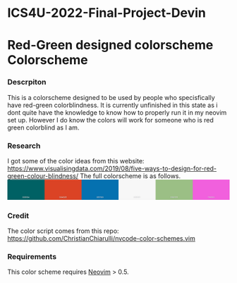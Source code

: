 # ICS4U-2022-Final-Project-Devin
# Red-Green designed colorscheme Colorscheme

### Descrpiton
This is a colorscheme designed to be used by people who specisfically have red-green colorblindness. It is currently unfinished in this state as i dont quite have the knowledge to know how to properly run it in my neovim set up. However I do know the colors will work for someone who is red green colorblind as I am.

### Research
I got some of the color ideas from this website: https://www.visualisingdata.com/2019/08/five-ways-to-design-for-red-green-colour-blindness/ 
The full colorscheme is as follows. 
![Screenshot](image.png)


### Credit

The color script comes from this repo: https://github.com/ChristianChiarulli/nvcode-color-schemes.vim


### Requirements 

This color scheme requires [Neovim](https://neovim.io/) > 0.5.
